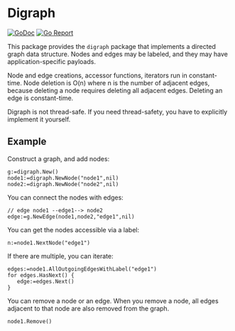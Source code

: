 # Digraph

[![GoDoc](https://godoc.org/github.com/bserdar/digraph?status.svg)](https://godoc.org/github.com/bserdar/digraph)
[![Go Report](https://goreportcard.com/badge/github.com/bserdar/digraph)](https://goreportcard.com/report/github.com/bserdar/digraph)

This package provides the `digraph` package that implements a directed
graph data structure. Nodes and edges may be labeled, and they may
have application-specific payloads.

Node and edge creations, accessor functions, iterators run in
constant-time. Node deletion is O(n) where n is the number of adjacent
edges, because deleting a node requires deleting all adjacent
edges. Deleting an edge is constant-time.

Digraph is not thread-safe. If you need thread-safety, you have to
explicitly implement it yourself.

## Example

Construct a graph, and add nodes:

```
g:=digraph.New()
node1:=digraph.NewNode("node1",nil)
node2:=digraph.NewNode("node2",nil)
```

You can connect the nodes with edges:

```
// edge node1 --edge1--> node2
edge:=g.NewEdge(node1,node2,"edge1",nil)
```

You can get the nodes accessible via a label:

```
n:=node1.NextNode("edge1")
```

If there are multiple, you can iterate:

```
edges:=node1.AllOutgoingEdgesWithLabel("edge1")
for edges.HasNext() {
   edge:=edges.Next()
}
```

You can remove a node or an edge. When you remove a node, all edges
adjacent to that node are also removed from the graph.

```
node1.Remove()
```

